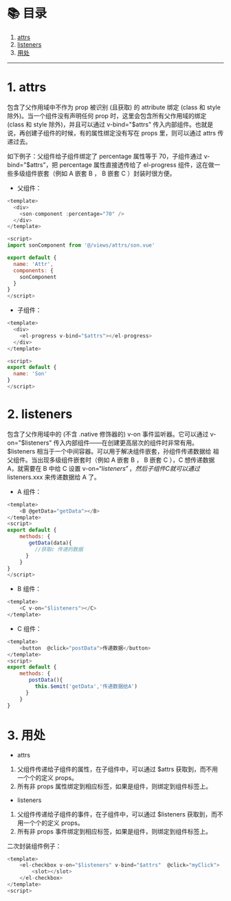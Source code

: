 # 📚 目录

1. [attrs](#1-attrs)
2. [listeners](#2-listeners)
3. [用处](#3-用处)

---

# 1. attrs

包含了父作用域中不作为 prop 被识别 (且获取) 的 attribute 绑定 (class 和 style 除外)。当一个组件没有声明任何 prop 时，这里会包含所有父作用域的绑定 (class 和 style 除外)，并且可以通过 v-bind="$attrs" 传入内部组件。也就是说，再创建子组件的时候，有的属性绑定没有写在 props 里，则可以通过 attrs 传递过去。

如下例子：父组件给子组件绑定了 percentage 属性等于 70，子组件通过 v-bind="$attrs"，把 percentage 属性直接透传给了 el-progress 组件，这在做一些多级组件嵌套（例如 A 嵌套 B ， B 嵌套 C ）封装时很方便。

- 父组件：

```javascript
<template>
  <div>
    <son-component :percentage="70" />
  </div>
</template>

<script>
import sonComponent from '@/views/attrs/son.vue'

export default {
  name: 'Attr',
  components: {
    sonComponent
  }
}
</script>
```

- 子组件：

```javascript
<template>
  <div>
    <el-progress v-bind="$attrs"></el-progress>
  </div>
</template>

<script>
export default {
  name: 'Son'
}
</script>
```

# 2. listeners

包含了父作用域中的 (不含 .native 修饰器的) v-on 事件监听器。它可以通过 v-on="$listeners" 传入内部组件——在创建更高层次的组件时非常有用。$listeners 相当于一个中间容器。可以用于解决组件嵌套，孙组件传递数据给 祖父组件。当出现多级组件嵌套时（例如 A 嵌套 B ， B 嵌套 C ），C 想传递数据 A，就需要在 B 中给 C 设置 v-on=“$listeners”，然后子组件C就可以通过$listeners.xxx 来传递数据给 A 了。

- A 组件：

```javascript
<template>
    <B @getData="getData"></B>
</template>
<script>
export default {
    methods: {
       getData(data){
         //获取c 传递的数据
      }
    }
}
</script>
```

- B 组件：

```javascript
<template>
	<C v-on="$listeners"></C>
</template>
```

- C 组件：

```javascript
<template>
    <button  @click="postData">传递数据</button>
</template>
<script>
export default {
    methods: {
       postData(){
         this.$emit('getData','传递数据给A')
      }
    }
}
```

# 3. 用处

- attrs

1. 父组件传递给子组件的属性，在子组件中，可以通过 $attrs 获取到，而不用一个个的定义 props。
2. 所有非 props 属性绑定到相应标签，如果是组件，则绑定到组件标签上。

- listeners

1. 父组件传递给子组件的事件，在子组件中，可以通过 $listeners 获取到，而不用一个个的定义 props。
2. 所有非 props 事件绑定到相应标签，如果是组件，则绑定到组件标签上。

二次封装组件例子：

```javascript
<template>
    <el-checkbox v-on="$listeners" v-bind="$attrs"  @click="myClick">
        <slot></slot>
    </el-checkbox>
</template>
<script>
```
